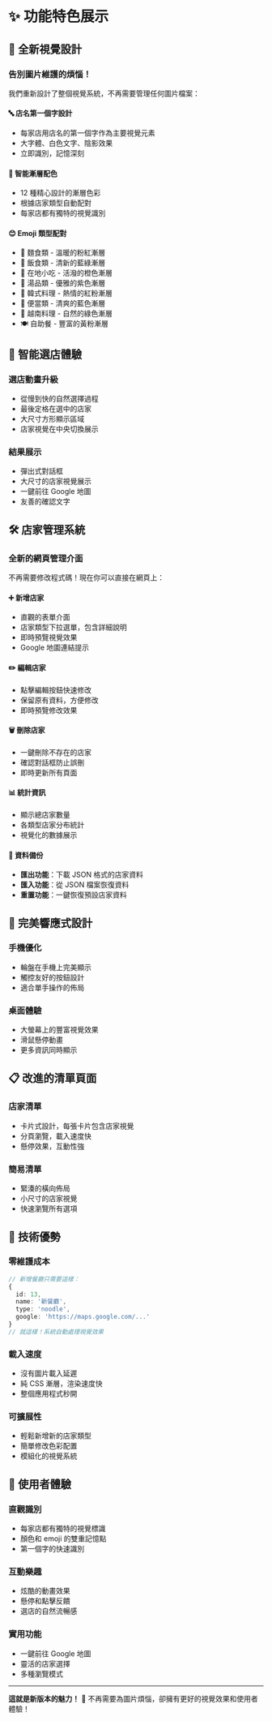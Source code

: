 # ✨ 功能特色展示

## 🎨 全新視覺設計

### 告別圖片維護的煩惱！
我們重新設計了整個視覺系統，不再需要管理任何圖片檔案：

#### 🔤 店名第一個字設計
- 每家店用店名的第一個字作為主要視覺元素
- 大字體、白色文字、陰影效果
- 立即識別，記憶深刻

#### 🎨 智能漸層配色
- 12 種精心設計的漸層色彩
- 根據店家類型自動配對
- 每家店都有獨特的視覺識別

#### 😊 Emoji 類型配對
- 🍜 麵食類 - 溫暖的粉紅漸層
- 🍚 飯食類 - 清新的藍綠漸層
- 🏮 在地小吃 - 活潑的橙色漸層
- 🍲 湯品類 - 優雅的紫色漸層
- 🥢 韓式料理 - 熱情的紅粉漸層
- 🍱 便當類 - 清爽的藍色漸層
- 🥢 越南料理 - 自然的綠色漸層
- 🍽️ 自助餐 - 豐富的黃粉漸層

## 🎯 智能選店體驗

### 選店動畫升級
- 從慢到快的自然選擇過程
- 最後定格在選中的店家
- 大尺寸方形顯示區域
- 店家視覺在中央切換展示

### 結果展示
- 彈出式對話框
- 大尺寸的店家視覺展示
- 一鍵前往 Google 地圖
- 友善的確認文字

## 🛠️ 店家管理系統

### 全新的網頁管理介面
不再需要修改程式碼！現在你可以直接在網頁上：

#### ➕ 新增店家
- 直觀的表單介面
- 店家類型下拉選單，包含詳細說明
- 即時預覽視覺效果
- Google 地圖連結提示

#### ✏️ 編輯店家
- 點擊編輯按鈕快速修改
- 保留原有資料，方便修改
- 即時預覽修改效果

#### 🗑️ 刪除店家
- 一鍵刪除不存在的店家
- 確認對話框防止誤刪
- 即時更新所有頁面

#### 📊 統計資訊
- 顯示總店家數量
- 各類型店家分布統計
- 視覺化的數據展示

#### 💾 資料備份
- **匯出功能**：下載 JSON 格式的店家資料
- **匯入功能**：從 JSON 檔案恢復資料
- **重置功能**：一鍵恢復預設店家資料

## 📱 完美響應式設計

### 手機優化
- 輪盤在手機上完美顯示
- 觸控友好的按鈕設計
- 適合單手操作的佈局

### 桌面體驗
- 大螢幕上的豐富視覺效果
- 滑鼠懸停動畫
- 更多資訊同時顯示

## 📋 改進的清單頁面

### 店家清單
- 卡片式設計，每張卡片包含店家視覺
- 分頁瀏覽，載入速度快
- 懸停效果，互動性強

### 簡易清單
- 緊湊的橫向佈局
- 小尺寸的店家視覺
- 快速瀏覽所有選項

## 🚀 技術優勢

### 零維護成本
```typescript
// 新增餐廳只需要這樣：
{
  id: 13,
  name: '新餐廳',
  type: 'noodle',
  google: 'https://maps.google.com/...'
}
// 就這樣！系統自動處理視覺效果
```

### 載入速度
- 沒有圖片載入延遲
- 純 CSS 漸層，渲染速度快
- 整個應用程式秒開

### 可擴展性
- 輕鬆新增新的店家類型
- 簡單修改色彩配置
- 模組化的視覺系統

## 🎯 使用者體驗

### 直觀識別
- 每家店都有獨特的視覺標識
- 顏色和 emoji 的雙重記憶點
- 第一個字的快速識別

### 互動樂趣
- 炫酷的動畫效果
- 懸停和點擊反饋
- 選店的自然流暢感

### 實用功能
- 一鍵前往 Google 地圖
- 靈活的店家選擇
- 多種瀏覽模式

---

**這就是新版本的魅力！** 🌟
不再需要為圖片煩惱，卻擁有更好的視覺效果和使用者體驗！